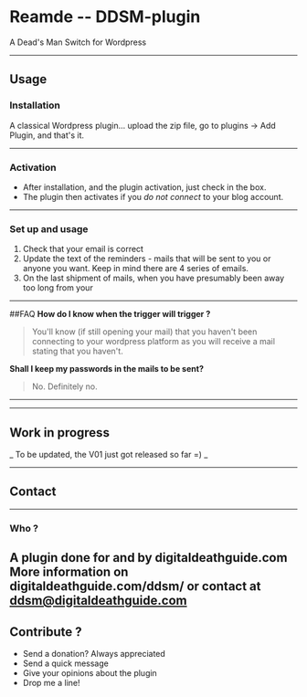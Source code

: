 # Reamde -- DDSM-plugin
A Dead's Man Switch for Wordpress 

----
## Usage
### Installation
A classical Wordpress plugin... upload the zip file, go to plugins -> Add Plugin, and that's it.

----
### Activation

* After installation, and the plugin activation, just check in the box.
* The plugin then activates if you _do not connect_ to your blog account. 

----
### Set up and usage
1. Check that your email is correct
2. Update the text of the reminders - mails that will be sent to you or anyone you want. Keep in mind there are 4 series of emails. 
3. On the last shipment of mails, when you have presumably been away too long from your 

----
##FAQ
**How do I know when the trigger will trigger ?**

> You'll know (if still opening your mail) that you haven't been connecting to your wordpress platform as you will receive a mail stating that you haven't.
 

**Shall I keep my passwords in the mails to be sent?**
> No. Definitely no.

**   **


----
## Work in progress

_ To be updated, the V01 just got released so far =) _

----
## Contact
----
### Who ?
A plugin done for and by digitaldeathguide.com
More information on digitaldeathguide.com/ddsm/ or contact at ddsm@digitaldeathguide.com
----
## Contribute ?

+ Send a donation? Always appreciated 
+ Send a quick message
+ Give your opinions about the plugin
+ Drop me a line!